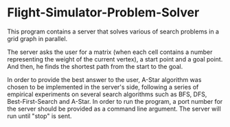 # Flight-Simulator-Problem-Solver
This program contains a server that solves various of search problems in a grid graph in parallel.

The server asks the user for a matrix (when each cell contains a number representing the weight of the current vertex), a start point and a goal point.
And then, he finds the shortest path from the start to the goal.

In order to provide the best answer to the user, A-Star algorithm was chosen to be implemented in the server's side, following a series of empirical experiments on several search algorithms such as BFS, DFS, Best-First-Search and A-Star.
In order to run the program, a port number for the server should be provided as a command line argument.
The server will run until "stop" is sent.
